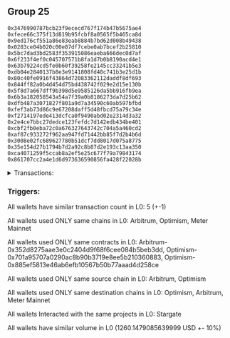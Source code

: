 ## Group 25

```0x9c0834df2b29fbaa9445538b1de10738c65a58da
0x3476990787bcb23f9ececd767f174b47b5675ae4
0xfece66c375f13d819b95fcbf8a0565f5b465ca8d
0x9ed176cf551a86e83eab8884b7bd62d008b49438
0x0283ce04b020c00e87df7cebe0ab7bcef2b25810
0x5bc7dad3bd2583f353915086eaeba666dec0d7af
0x6f233f4ef0c045707571b8fa1d7b0b8190acd4e1
0x63b79224cd5fe0b60f39258fe2145cc33241b5e3
0xdb04e2840137b8e3e9141808fd40c741b3e25d1b
0x80c40fe0916f43864d72083362112daddf8df693
0x844ff82a0b4d454d75bd438742f029e2d15e130b
0x5f8d7a667dff9b398d5e9585126da5bb916fb9ea
0x6b3a182058543a54a7f39a0b8186273da7d25b62
0xdfb487a3071827f801a9d7a34590c60ab597bfbd
0xfef3ab73d86c9e67208daff5d48fbcd75a79c34e
0xf2714197ede413dcfca0f9490abd02e2314d3a32
0x2e4ce7bbc27dedce123fefdc7d142edb434be401
0xcbf2fb0eba72c0a676327643742c704a5a460cd2
0xaf87c933272f962aa947fd71442bb85f7d2b4b6d
0x3008e02fc689627780b51dcf7dd8017d075a8775
0x35e154d27b1794b7d2a92c8b87d2e193c13aa350
0xca4071259f5ccab8a2ef5e25c677f79a79843174
0x861707cc2a4e1d6d973636590856fa428f22028b
```
<details>
<summary>Transactions:</summary>

Hashes: 

Wallet: 0x9c0834df2b29fbaa9445538b1de10738c65a58da

       Hash: 0x0f7b9b19c086fccb3376da952a60b611046167af90b0c924c12a77a0f1767de7
         - source chain: Arbitrum
         - destination chain: Optimism
         - project: Stargate
         - contract: 0x352d8275aae3e0c2404d9f68f6cee084b5beb3dd
         - value USD: 179.689068825
       Hash: 0xf91987ff0e701074978c2707b3d2a9f8658709221028809537443a8c697d88bd
         - source chain: Optimism
         - destination chain: Arbitrum
         - project: Stargate
         - contract: 0x701a95707a0290ac8b90b3719e8ee5b210360883
         - value USD: 176.66667765
       Hash: 0xf5fd327e342ac54a2fe96d610dbb3e8c8c5be436b3ad72313fbd0772fb12677c
         - source chain: Arbitrum
         - destination chain: Optimism
         - project: Stargate
         - contract: 0x352d8275aae3e0c2404d9f68f6cee084b5beb3dd
         - value USD: 3.88369282
       Hash: 0x5fd58577f63df1f46e06b69a7dc5dec214298954ffab3729a7ec6c2bdc70dfb6
         - source chain: Arbitrum
         - destination chain: Optimism
         - project: Stargate
         - contract: 0x352d8275aae3e0c2404d9f68f6cee084b5beb3dd
         - value USD: 899.908469269
       Hash: 0x7a3513532c9e910e7945f20c39b7dbc9010ec973f260961224f1cd75ebe58b03
         - source chain: Optimism
         - destination chain: Meter Mainnet
         - contract: 0x885ef5813e46ab6efb10567b50b77aaad4d258ce
Wallet: 0x3476990787bcb23f9ececd767f174b47b5675ae4

       Hash:0x22d14fe5b86168eb56b62ef68a9fd28fc72d8d269a3ecaefa3c878691633b2c3
         - source chain: Arbitrum
         - destination chain: Optimism
         - project: Stargate
         - contract: 0x352d8275aae3e0c2404d9f68f6cee084b5beb3dd
         - value USD: 179.689068825
       Hash:0xaa36545470f4aef75fec320cc5fec09367bc45a6784be6dcff4b2583bd9ab5ca
         - source chain: Optimism
         - destination chain: Arbitrum
         - project: Stargate
         - contract: 0x701a95707a0290ac8b90b3719e8ee5b210360883
         - value USD: 176.870671179
       Hash:0xe9b69226497f0fde3884f9f51266270e4edb588bae5414cdf59d3c15c42e9dc6
         - source chain: Arbitrum
         - destination chain: Optimism
         - project: Stargate
         - contract: 0x352d8275aae3e0c2404d9f68f6cee084b5beb3dd
         - value USD: 3.88369282
       Hash:0x8d8d5440d1abca4046e4df8a1d87e60d501afa25f7a2b90c7f4b555d21f6c194
         - source chain: Arbitrum
         - destination chain: Optimism
         - project: Stargate
         - contract: 0x352d8275aae3e0c2404d9f68f6cee084b5beb3dd
         - value USD: 899.908469269
       Hash:0x13c18471f88da77545fddc957ea0b0c4a3d1e936522f45df725e7d1d7eac0ae0
         - source chain: Optimism
         - destination chain: Meter Mainnet
         - contract: 0x885ef5813e46ab6efb10567b50b77aaad4d258ce
Wallet: 0xfece66c375f13d819b95fcbf8a0565f5b465ca8d

       Hash:0xfa1148e9ba2bbac45b34d9e6541e89567a406de15b2c22926ea67c70e2bd3f02
         - source chain: Arbitrum
         - destination chain: Optimism
         - project: Stargate
         - contract: 0x352d8275aae3e0c2404d9f68f6cee084b5beb3dd
         - value USD: 179.689068825
       Hash:0xce5b09befa8f697607df4142f021ccd9a29815a812a6a6ad50e485b125135bf5
         - source chain: Optimism
         - destination chain: Arbitrum
         - project: Stargate
         - contract: 0x701a95707a0290ac8b90b3719e8ee5b210360883
         - value USD: 176.830233338
       Hash:0x9b192a5471085f7fbc454b121f0949447204a51edf6515cd77bc182289f496c2
         - source chain: Arbitrum
         - destination chain: Optimism
         - project: Stargate
         - contract: 0x352d8275aae3e0c2404d9f68f6cee084b5beb3dd
         - value USD: 3.88369282
       Hash:0x28a4e6f9ee839376cfc0522458e383f5853b46aad7d766584418b3cc11c7428d
         - source chain: Arbitrum
         - destination chain: Optimism
         - project: Stargate
         - contract: 0x352d8275aae3e0c2404d9f68f6cee084b5beb3dd
         - value USD: 899.908469269
       Hash:0x16e567bb026924a0f02a42dc767f0b47415e5a3aebf6f56f60afa4a38fd6d056
         - source chain: Optimism
         - destination chain: Meter Mainnet
         - contract: 0x885ef5813e46ab6efb10567b50b77aaad4d258ce
Wallet: 0x9ed176cf551a86e83eab8884b7bd62d008b49438

       Hash:0xa983aa633b7e5611e89b532712ec7642412c03c783eb305b57733ee724c61f3c
         - source chain: Arbitrum
         - destination chain: Optimism
         - project: Stargate
         - contract: 0x352d8275aae3e0c2404d9f68f6cee084b5beb3dd
         - value USD: 179.689068825
       Hash:0x57eb25f190592047cad68d23d0e56df701593423ca23bde1c5caf37ea9d76f5d
         - source chain: Optimism
         - destination chain: Arbitrum
         - project: Stargate
         - contract: 0x701a95707a0290ac8b90b3719e8ee5b210360883
         - value USD: 176.885603609
       Hash:0x5f8ec6f3dcc4e8a654c4326eed80ab028fe9c3be2e7a182a58c72346fb2b84e0
         - source chain: Arbitrum
         - destination chain: Optimism
         - project: Stargate
         - contract: 0x352d8275aae3e0c2404d9f68f6cee084b5beb3dd
         - value USD: 3.88369282
       Hash:0xd8f16b11ea4d850c6ea2cedaf67cff76a646d7819b8631d42e04d6dcc967d545
         - source chain: Arbitrum
         - destination chain: Optimism
         - project: Stargate
         - contract: 0x352d8275aae3e0c2404d9f68f6cee084b5beb3dd
         - value USD: 899.908469269
       Hash:0x83c83c8aca9b829a0e0b9480e26204d3f231f8d294d9d951cbe3cf527756c165
         - source chain: Optimism
         - destination chain: Meter Mainnet
         - contract: 0x885ef5813e46ab6efb10567b50b77aaad4d258ce
Wallet: 0x0283ce04b020c00e87df7cebe0ab7bcef2b25810

       Hash:0x08cfd38dc3a05dc013594e675771276ec21365f2b655affa86f450eada25092f
         - source chain: Arbitrum
         - destination chain: Optimism
         - project: Stargate
         - contract: 0x352d8275aae3e0c2404d9f68f6cee084b5beb3dd
         - value USD: 179.689068825
       Hash:0x866f51d77f27c2d07885d6b7c127fc38efacb9e8f0e4bad3283ab6a516b86a39
         - source chain: Optimism
         - destination chain: Arbitrum
         - project: Stargate
         - contract: 0x701a95707a0290ac8b90b3719e8ee5b210360883
         - value USD: 176.808017544
       Hash:0xfe236928f3c6b62ebd9c5d50d725e4dfcf41385199ea435360fbb8755f8faae4
         - source chain: Arbitrum
         - destination chain: Optimism
         - project: Stargate
         - contract: 0x352d8275aae3e0c2404d9f68f6cee084b5beb3dd
         - value USD: 3.88369282
       Hash:0x2d76337750a57ab61005329371465d350ae4a091901367a8a0de8def6f04b1f1
         - source chain: Arbitrum
         - destination chain: Optimism
         - project: Stargate
         - contract: 0x352d8275aae3e0c2404d9f68f6cee084b5beb3dd
         - value USD: 899.908469269
       Hash:0x3e2fa85a27b49abd63375537d4a3271b0c824ec20c52c64cff27c4fda3971290
         - source chain: Optimism
         - destination chain: Meter Mainnet
         - contract: 0x885ef5813e46ab6efb10567b50b77aaad4d258ce
Wallet: 0x5bc7dad3bd2583f353915086eaeba666dec0d7af

       Hash:0x2cd56568ed3190d1eb7aed9b82c382c51f173f15fe8cd51c39d4c566a9dd5343
         - source chain: Arbitrum
         - destination chain: Optimism
         - project: Stargate
         - contract: 0x352d8275aae3e0c2404d9f68f6cee084b5beb3dd
         - value USD: 179.689068825
       Hash:0x848d3296ea32faf96d75f58a2396e3373ad9ec5ee146c8230c3c063c0882cb0a
         - source chain: Optimism
         - destination chain: Arbitrum
         - project: Stargate
         - contract: 0x701a95707a0290ac8b90b3719e8ee5b210360883
         - value USD: 176.812247647
       Hash:0x7b808a1b4b89fb9654fb7314b3b444ff906fbc56ee67a179467b441d28962f31
         - source chain: Arbitrum
         - destination chain: Optimism
         - project: Stargate
         - contract: 0x352d8275aae3e0c2404d9f68f6cee084b5beb3dd
         - value USD: 3.88369282
       Hash:0xca2829201135a3fcc2dcc101c020e9996e91e28168ce3646f4882fcd3a2775d2
         - source chain: Arbitrum
         - destination chain: Optimism
         - project: Stargate
         - contract: 0x352d8275aae3e0c2404d9f68f6cee084b5beb3dd
         - value USD: 899.908469269
       Hash:0x29bcba8e4c631f4acad099d54fe30341647125298c1b56a1f38b6fdceafc4fe6
         - source chain: Optimism
         - destination chain: Meter Mainnet
         - contract: 0x885ef5813e46ab6efb10567b50b77aaad4d258ce
Wallet: 0x6f233f4ef0c045707571b8fa1d7b0b8190acd4e1

       Hash:0xb080af7f86537657850271c90126206f282471aa9e6a633792315b17a19f6154
         - source chain: Arbitrum
         - destination chain: Optimism
         - project: Stargate
         - contract: 0x352d8275aae3e0c2404d9f68f6cee084b5beb3dd
         - value USD: 179.689068825
       Hash:0x5a87f86e47da59f64d6657555baf910af0c4635b6a333ce2de552e8825842080
         - source chain: Optimism
         - destination chain: Arbitrum
         - project: Stargate
         - contract: 0x701a95707a0290ac8b90b3719e8ee5b210360883
         - value USD: 176.955438798
       Hash:0x477b9c7e0d4c033b69c718c17921dac3f53fda855bd81b43d35fa9f9d8a1b6ca
         - source chain: Arbitrum
         - destination chain: Optimism
         - project: Stargate
         - contract: 0x352d8275aae3e0c2404d9f68f6cee084b5beb3dd
         - value USD: 3.88369282
       Hash:0xa37978f4739908bd4be77ec51a7ef53cd663ebc190bb541ac4e0f804cfff6757
         - source chain: Arbitrum
         - destination chain: Optimism
         - project: Stargate
         - contract: 0x352d8275aae3e0c2404d9f68f6cee084b5beb3dd
         - value USD: 899.908469269
       Hash:0x10f4763fe9a115c6183ef762ba3cf529b7990394311934aee1bd6b64bc4e9fab
         - source chain: Optimism
         - destination chain: Meter Mainnet
         - contract: 0x885ef5813e46ab6efb10567b50b77aaad4d258ce
Wallet: 0x63b79224cd5fe0b60f39258fe2145cc33241b5e3

       Hash:0xe05b4a6844a7dae6c02cf2bcd0cda00e73e2f492197bfac08f63bf9c1b2d7dce
         - source chain: Arbitrum
         - destination chain: Optimism
         - project: Stargate
         - contract: 0x352d8275aae3e0c2404d9f68f6cee084b5beb3dd
         - value USD: 179.689068825
       Hash:0xddb83fcb471ca8e05df5d8b1b385a6970f0b78c3c607b12bd4765b6f538ab533
         - source chain: Optimism
         - destination chain: Arbitrum
         - project: Stargate
         - contract: 0x701a95707a0290ac8b90b3719e8ee5b210360883
         - value USD: 176.477430654
       Hash:0x5e2753e23772b6ff9a0832b8187bc0a70be309bcf7415e8223de4b2e8fca3388
         - source chain: Arbitrum
         - destination chain: Optimism
         - project: Stargate
         - contract: 0x352d8275aae3e0c2404d9f68f6cee084b5beb3dd
         - value USD: 3.88369282
       Hash:0xadc601ef5261dbf03d10b7e18697135b3a00513be35298ab0c5203d327215cc3
         - source chain: Arbitrum
         - destination chain: Optimism
         - project: Stargate
         - contract: 0x352d8275aae3e0c2404d9f68f6cee084b5beb3dd
         - value USD: 899.908469269
       Hash:0xb6afcbc689a2ec6fc00835ae470f019704435d882a394695794f22a8a8fe5572
         - source chain: Optimism
         - destination chain: Meter Mainnet
         - contract: 0x885ef5813e46ab6efb10567b50b77aaad4d258ce
Wallet: 0xdb04e2840137b8e3e9141808fd40c741b3e25d1b

       Hash:0xe57d7ac6343b852c0b54075d155c21972b8a77a7986503366d49fe180ac8a05e
         - source chain: Arbitrum
         - destination chain: Optimism
         - project: Stargate
         - contract: 0x352d8275aae3e0c2404d9f68f6cee084b5beb3dd
         - value USD: 179.689068825
       Hash:0x8e4119ee5594164d2a7a3ad48e64de1d519003581b2f7afc179ae264b7bb5672
         - source chain: Optimism
         - destination chain: Arbitrum
         - project: Stargate
         - contract: 0x701a95707a0290ac8b90b3719e8ee5b210360883
         - value USD: 176.587830215
       Hash:0x54526bef37fd3f56bbc11cb5e0048b7a12170aa7df175af7a3deabef131eb810
         - source chain: Arbitrum
         - destination chain: Optimism
         - project: Stargate
         - contract: 0x352d8275aae3e0c2404d9f68f6cee084b5beb3dd
         - value USD: 3.88369282
       Hash:0x1192b87310711f172c127094e0b4b24277563be88cbdb53ec1599f8230e6a311
         - source chain: Arbitrum
         - destination chain: Optimism
         - project: Stargate
         - contract: 0x352d8275aae3e0c2404d9f68f6cee084b5beb3dd
         - value USD: 899.908469269
       Hash:0x115e36c3a480506e938fca96fb48d1412398940c79d72c0219875efb6edee2a7
         - source chain: Optimism
         - destination chain: Meter Mainnet
         - contract: 0x885ef5813e46ab6efb10567b50b77aaad4d258ce
Wallet: 0x80c40fe0916f43864d72083362112daddf8df693

       Hash:0x8880e819f4b9956a9a01543eb833de150c1ab508ad79f325a6fb28318b4e3999
         - source chain: Arbitrum
         - destination chain: Optimism
         - project: Stargate
         - contract: 0x352d8275aae3e0c2404d9f68f6cee084b5beb3dd
         - value USD: 179.689068825
       Hash:0xb79c6a20b8d83fd41658558c2ee8226ec2e557bca7df7d41f24b1ceb37f8501a
         - source chain: Optimism
         - destination chain: Arbitrum
         - project: Stargate
         - contract: 0x701a95707a0290ac8b90b3719e8ee5b210360883
         - value USD: 176.630303189
       Hash:0x1e2d7088959a9136f0b088c880c002f5b4dbdbb80c1c320d4163d6b8c362cf51
         - source chain: Arbitrum
         - destination chain: Optimism
         - project: Stargate
         - contract: 0x352d8275aae3e0c2404d9f68f6cee084b5beb3dd
         - value USD: 3.88369282
       Hash:0x84dc9bdbab9a22da8dd87ce860109f8850af5070e0b4162aceefe264ed04193d
         - source chain: Arbitrum
         - destination chain: Optimism
         - project: Stargate
         - contract: 0x352d8275aae3e0c2404d9f68f6cee084b5beb3dd
         - value USD: 899.908469269
       Hash:0x350106952d4c48568bfbf132b0f8b089660f53d2c04bc82052311ea04b4d184a
         - source chain: Optimism
         - destination chain: Meter Mainnet
         - contract: 0x885ef5813e46ab6efb10567b50b77aaad4d258ce
Wallet: 0x844ff82a0b4d454d75bd438742f029e2d15e130b

       Hash:0x5845e4229e251653f498a447f1479ecb626b547f39f32363d166fd05e2efb766
         - source chain: Arbitrum
         - destination chain: Optimism
         - project: Stargate
         - contract: 0x352d8275aae3e0c2404d9f68f6cee084b5beb3dd
         - value USD: 179.689068825
       Hash:0xd21d0f6e97ffe5b2003f69ffa410320cb1e9fc724f0abbd48c4f8be8f2352cb8
         - source chain: Optimism
         - destination chain: Arbitrum
         - project: Stargate
         - contract: 0x701a95707a0290ac8b90b3719e8ee5b210360883
         - value USD: 176.71078682
       Hash:0x25ab30db421d99d9836445fc6e650b16cb2ace27eae2df1290d9ac40b7f160d9
         - source chain: Arbitrum
         - destination chain: Optimism
         - project: Stargate
         - contract: 0x352d8275aae3e0c2404d9f68f6cee084b5beb3dd
         - value USD: 3.88369282
       Hash:0x60d4320973193fe230142c0ff391dc41a73af99e549bdae9027a3cc3fc01d24d
         - source chain: Arbitrum
         - destination chain: Optimism
         - project: Stargate
         - contract: 0x352d8275aae3e0c2404d9f68f6cee084b5beb3dd
         - value USD: 899.908469269
       Hash:0xae7404e38b7ba02befceeeb24034466c7009b050ae75951bfec529053ec1251a
         - source chain: Optimism
         - destination chain: Meter Mainnet
         - contract: 0x885ef5813e46ab6efb10567b50b77aaad4d258ce
Wallet: 0x5f8d7a667dff9b398d5e9585126da5bb916fb9ea

       Hash:0xc7e5872703774d01631a688c3d545575e07423d4063c12f2a139475b11212bc2
         - source chain: Arbitrum
         - destination chain: Optimism
         - project: Stargate
         - contract: 0x352d8275aae3e0c2404d9f68f6cee084b5beb3dd
         - value USD: 179.689068825
       Hash:0x2a81d94024b5743858f929263a7464858e3137559cd8fd495e61b7f5620d3dee
         - source chain: Optimism
         - destination chain: Arbitrum
         - project: Stargate
         - contract: 0x701a95707a0290ac8b90b3719e8ee5b210360883
         - value USD: 176.273811034
       Hash:0x474629fbc97af004651d7a9e231cdd9911d81ef948cb4248d37b866eef07d99b
         - source chain: Arbitrum
         - destination chain: Optimism
         - project: Stargate
         - contract: 0x352d8275aae3e0c2404d9f68f6cee084b5beb3dd
         - value USD: 3.88369282
       Hash:0x0b027ab628f407f56f77a5a3dd86b97894a26481555ff55da76dd1f81024719c
         - source chain: Arbitrum
         - destination chain: Optimism
         - project: Stargate
         - contract: 0x352d8275aae3e0c2404d9f68f6cee084b5beb3dd
         - value USD: 899.908469269
       Hash:0xda34e1afd627b4c1a238e20ed681f7ef3d25de72de0227341af8cdb5e8f54a62
         - source chain: Optimism
         - destination chain: Meter Mainnet
         - contract: 0x885ef5813e46ab6efb10567b50b77aaad4d258ce
Wallet: 0x6b3a182058543a54a7f39a0b8186273da7d25b62

       Hash:0xb5837a70bed7713793d2049b034094b00402c09b6fd1f14413e5b5ff1387d1a5
         - source chain: Arbitrum
         - destination chain: Optimism
         - project: Stargate
         - contract: 0x352d8275aae3e0c2404d9f68f6cee084b5beb3dd
         - value USD: 179.689068825
       Hash:0xad90e61a288c08223ad28d2045c6627800fde6bbd20281a0ab1534fd37146af4
         - source chain: Optimism
         - destination chain: Arbitrum
         - project: Stargate
         - contract: 0x701a95707a0290ac8b90b3719e8ee5b210360883
         - value USD: 176.049770624
       Hash:0xd3be769ceefd5a37a3aeb35258d7cbf1c26bc6a44eeeb166af01525db812fda1
         - source chain: Arbitrum
         - destination chain: Optimism
         - project: Stargate
         - contract: 0x352d8275aae3e0c2404d9f68f6cee084b5beb3dd
         - value USD: 3.88369282
       Hash:0x4214c89b6005d5970121041bbae49485bc7477c50ce27b73d26eb97b09a733d7
         - source chain: Arbitrum
         - destination chain: Optimism
         - project: Stargate
         - contract: 0x352d8275aae3e0c2404d9f68f6cee084b5beb3dd
         - value USD: 899.908469269
       Hash:0xa04b70475ba0836a32e3cb278abbb8d782bd4560d1a8659e4a0999a17a96a563
         - source chain: Optimism
         - destination chain: Meter Mainnet
         - contract: 0x885ef5813e46ab6efb10567b50b77aaad4d258ce
Wallet: 0xdfb487a3071827f801a9d7a34590c60ab597bfbd

       Hash:0x2ddfa234486efdf4b6ddf03473e23d03b0f4c6abbb8b796af1f8534cb592d670
         - source chain: Arbitrum
         - destination chain: Optimism
         - project: Stargate
         - contract: 0x352d8275aae3e0c2404d9f68f6cee084b5beb3dd
         - value USD: 179.689068825
       Hash:0x7eee7f0774becc12b5a3bb076a07a7b2ea4fba9d60077b14b747083fbefe1f48
         - source chain: Optimism
         - destination chain: Arbitrum
         - project: Stargate
         - contract: 0x701a95707a0290ac8b90b3719e8ee5b210360883
         - value USD: 176.170897453
       Hash:0x56ffbb6c3ec7213acfdf0bd1df3ce64a5f8ec16a79903871b5b013f1ca3f6905
         - source chain: Arbitrum
         - destination chain: Optimism
         - project: Stargate
         - contract: 0x352d8275aae3e0c2404d9f68f6cee084b5beb3dd
         - value USD: 3.88369282
       Hash:0xefe454420a9ee1d45f64daa3b50776b338667f4522012146c394ecc3ca3e8ac3
         - source chain: Arbitrum
         - destination chain: Optimism
         - project: Stargate
         - contract: 0x352d8275aae3e0c2404d9f68f6cee084b5beb3dd
         - value USD: 899.908469269
       Hash:0xb1b089734767b1909d424e9d4009b2c39d777ca8591953e5e01ff6c273ac8865
         - source chain: Optimism
         - destination chain: Meter Mainnet
         - contract: 0x885ef5813e46ab6efb10567b50b77aaad4d258ce
Wallet: 0xfef3ab73d86c9e67208daff5d48fbcd75a79c34e

       Hash:0x7ef9ff5d8fcd1937d5d9adcfecc42ef1a4c827b34515523f7f9a5c115aa800f6
         - source chain: Arbitrum
         - destination chain: Optimism
         - project: Stargate
         - contract: 0x352d8275aae3e0c2404d9f68f6cee084b5beb3dd
         - value USD: 179.689068825
       Hash:0xfce4b5159a632751639323bf7dd9798ac19079a1da875809a49197fddc48f39b
         - source chain: Optimism
         - destination chain: Arbitrum
         - project: Stargate
         - contract: 0x701a95707a0290ac8b90b3719e8ee5b210360883
         - value USD: 176.148477896
       Hash:0x95dece378d40ef73918205516bb56d74afb650c20022c1c59d90a740a2915ee8
         - source chain: Arbitrum
         - destination chain: Optimism
         - project: Stargate
         - contract: 0x352d8275aae3e0c2404d9f68f6cee084b5beb3dd
         - value USD: 3.88369282
       Hash:0x94da36d5f6964b960b142f294b1a16fc7354dcd11dd00a28fec687dc3808a8d3
         - source chain: Arbitrum
         - destination chain: Optimism
         - project: Stargate
         - contract: 0x352d8275aae3e0c2404d9f68f6cee084b5beb3dd
         - value USD: 899.908469269
       Hash:0xf67c7bb11f20b77ac583ae95ea75878d85f352689b82797d56f4c7f67b3750bf
         - source chain: Optimism
         - destination chain: Meter Mainnet
         - contract: 0x885ef5813e46ab6efb10567b50b77aaad4d258ce
Wallet: 0xf2714197ede413dcfca0f9490abd02e2314d3a32

       Hash:0x66a7654266e4fe48826e8288b384c39371169b25bbaa1801c66c399ed0047d3e
         - source chain: Arbitrum
         - destination chain: Optimism
         - project: Stargate
         - contract: 0x352d8275aae3e0c2404d9f68f6cee084b5beb3dd
         - value USD: 179.689068825
       Hash:0x6454e92db88c6781c6427544feb17b6ef43aab69ff5875bb331a39412a08b5c9
         - source chain: Optimism
         - destination chain: Arbitrum
         - project: Stargate
         - contract: 0x701a95707a0290ac8b90b3719e8ee5b210360883
         - value USD: 175.757643653
       Hash:0x29ad8943e3fde9c0e720b85ef248b06375ca2a7750732525dc78f6b559278082
         - source chain: Arbitrum
         - destination chain: Optimism
         - project: Stargate
         - contract: 0x352d8275aae3e0c2404d9f68f6cee084b5beb3dd
         - value USD: 3.88369282
       Hash:0x3a4743d47e2f1f0f3efc1b77e684a2307b59b148a08a4630d9e636789f097193
         - source chain: Arbitrum
         - destination chain: Optimism
         - project: Stargate
         - contract: 0x352d8275aae3e0c2404d9f68f6cee084b5beb3dd
         - value USD: 899.908469269
       Hash:0x33abdf4f4668ee2e45d60874ed4e8d0c97cad97a13a73ad07e24639af0c689dd
         - source chain: Optimism
         - destination chain: Meter Mainnet
         - contract: 0x885ef5813e46ab6efb10567b50b77aaad4d258ce
Wallet: 0x2e4ce7bbc27dedce123fefdc7d142edb434be401

       Hash:0xbdd4df0067f040d113923ae1cebf6a3514b0b40a60ba4ce933ecd4944fb9b027
         - source chain: Arbitrum
         - destination chain: Optimism
         - project: Stargate
         - contract: 0x352d8275aae3e0c2404d9f68f6cee084b5beb3dd
         - value USD: 179.689068825
       Hash:0x629cdd54e1b606e1dd603f6c8cade11bb0bc33f130de56a462ddf49a5eb27520
         - source chain: Optimism
         - destination chain: Arbitrum
         - project: Stargate
         - contract: 0x701a95707a0290ac8b90b3719e8ee5b210360883
         - value USD: 176.261736987
       Hash:0xdff683618270a1768408dc7e6f7bbca34cdf5b8534948e1bd16478be3b7ff609
         - source chain: Arbitrum
         - destination chain: Optimism
         - project: Stargate
         - contract: 0x352d8275aae3e0c2404d9f68f6cee084b5beb3dd
         - value USD: 3.88369282
       Hash:0xbcd1027296d2afe4ef27b45d2a1d870fdee72dbd85c981b2a24799bbc6e606c5
         - source chain: Arbitrum
         - destination chain: Optimism
         - project: Stargate
         - contract: 0x352d8275aae3e0c2404d9f68f6cee084b5beb3dd
         - value USD: 899.908469269
       Hash:0x8a7d18dd04333489f107b724e216d8e8f7cfdcadd05c658b56956a1fc27e7692
         - source chain: Optimism
         - destination chain: Meter Mainnet
         - contract: 0x885ef5813e46ab6efb10567b50b77aaad4d258ce
Wallet: 0xcbf2fb0eba72c0a676327643742c704a5a460cd2

       Hash:0xb40ae605ff1a6b1de931eb6ea323c9b684e833ecc2001ee909d52814b7032b1c
         - source chain: Arbitrum
         - destination chain: Optimism
         - project: Stargate
         - contract: 0x352d8275aae3e0c2404d9f68f6cee084b5beb3dd
         - value USD: 179.689068825
       Hash:0x72853ce131d558f8848598da74e6249cbd4c2e8f0838b72dbc379ee6e7147910
         - source chain: Optimism
         - destination chain: Arbitrum
         - project: Stargate
         - contract: 0x701a95707a0290ac8b90b3719e8ee5b210360883
         - value USD: 176.367370152
       Hash:0x3cadba18417c1aea537679cd937bf788bbc17514c12ff80bf6af78a61bc7fc0f
         - source chain: Arbitrum
         - destination chain: Optimism
         - project: Stargate
         - contract: 0x352d8275aae3e0c2404d9f68f6cee084b5beb3dd
         - value USD: 3.88369282
       Hash:0x89a49356ba18d2a533215f1a630c886f6adbb2a33257e28d2b7f7fd7ae49a445
         - source chain: Arbitrum
         - destination chain: Optimism
         - project: Stargate
         - contract: 0x352d8275aae3e0c2404d9f68f6cee084b5beb3dd
         - value USD: 899.908469269
       Hash:0x7ec99387ce2b609c0c7eb8537ddee6ca33501b6ad4d83d54dbaa361dbde743a5
         - source chain: Optimism
         - destination chain: Meter Mainnet
         - contract: 0x885ef5813e46ab6efb10567b50b77aaad4d258ce
Wallet: 0xaf87c933272f962aa947fd71442bb85f7d2b4b6d

       Hash:0x775d517166f5e004f0a6e937c8503d7eac96c625d8682b48ad4b57e7108c631b
         - source chain: Arbitrum
         - destination chain: Optimism
         - project: Stargate
         - contract: 0x352d8275aae3e0c2404d9f68f6cee084b5beb3dd
         - value USD: 179.689068825
       Hash:0x7859ff2445c6bdb5b77e54cf0555dbbe9be22f02c2cf60cb66f279695e999938
         - source chain: Optimism
         - destination chain: Arbitrum
         - project: Stargate
         - contract: 0x701a95707a0290ac8b90b3719e8ee5b210360883
         - value USD: 176.52096629
       Hash:0xcbeb076b0a5640d2b80b7749f9b1c56c6d2cd1755863f7fe06cf7236c2a2ebed
         - source chain: Arbitrum
         - destination chain: Optimism
         - project: Stargate
         - contract: 0x352d8275aae3e0c2404d9f68f6cee084b5beb3dd
         - value USD: 3.88369282
       Hash:0xbfe041539e972bf30e0943a11ac99a3cc74bd5596a036c7410aa4da15ef58f1e
         - source chain: Arbitrum
         - destination chain: Optimism
         - project: Stargate
         - contract: 0x352d8275aae3e0c2404d9f68f6cee084b5beb3dd
         - value USD: 899.908469269
       Hash:0xc5812b64a4f9eea2ebac4c3242a2c058d0ce4be39e2e10562f33b594466dd7b4
         - source chain: Optimism
         - destination chain: Meter Mainnet
         - contract: 0x885ef5813e46ab6efb10567b50b77aaad4d258ce
Wallet: 0x3008e02fc689627780b51dcf7dd8017d075a8775

       Hash:0x7377727227c31d7c82e626ad8dcc20fbd961add09962713634268765a0b796fe
         - source chain: Arbitrum
         - destination chain: Optimism
         - project: Stargate
         - contract: 0x352d8275aae3e0c2404d9f68f6cee084b5beb3dd
         - value USD: 179.689068825
       Hash:0x74bf8b66d7e027eba0b1deba4ea0cd5d800138633de146c5b409b94763bf56f6
         - source chain: Optimism
         - destination chain: Arbitrum
         - project: Stargate
         - contract: 0x701a95707a0290ac8b90b3719e8ee5b210360883
         - value USD: 176.504349935
       Hash:0x21545d97d00c1a5c588d74321d8c3f6ed88cb1191f29d866e5cbcdaf09850ce9
         - source chain: Arbitrum
         - destination chain: Optimism
         - project: Stargate
         - contract: 0x352d8275aae3e0c2404d9f68f6cee084b5beb3dd
         - value USD: 3.88369282
       Hash:0x17d0539bb9ea56fff6d4fbe84c9e6dd2bef81f5e8d0810a40d7096cb1ff6f355
         - source chain: Arbitrum
         - destination chain: Optimism
         - project: Stargate
         - contract: 0x352d8275aae3e0c2404d9f68f6cee084b5beb3dd
         - value USD: 899.908469269
       Hash:0x977b909317a7ac83fb3074b31d6870dafd98be3b26201bf246182e4d719f0afb
         - source chain: Optimism
         - destination chain: Meter Mainnet
         - contract: 0x885ef5813e46ab6efb10567b50b77aaad4d258ce
Wallet: 0x35e154d27b1794b7d2a92c8b87d2e193c13aa350

       Hash:0x86630df062859c2f3c635c11fe7f7525358ff66eaf47d252d01c1eb9bba674ce
         - source chain: Arbitrum
         - destination chain: Optimism
         - project: Stargate
         - contract: 0x352d8275aae3e0c2404d9f68f6cee084b5beb3dd
         - value USD: 179.689068825
       Hash:0x323e69a2c6c07eae0b2fc6690b3f8caaa787a406f268be006d5f015afd1414ee
         - source chain: Optimism
         - destination chain: Arbitrum
         - project: Stargate
         - contract: 0x701a95707a0290ac8b90b3719e8ee5b210360883
         - value USD: 176.515635351
       Hash:0x8bd3d1dd805ddefb9bfa39237b888055b91e24239a87f9925891abfd6d3cde3e
         - source chain: Arbitrum
         - destination chain: Optimism
         - project: Stargate
         - contract: 0x352d8275aae3e0c2404d9f68f6cee084b5beb3dd
         - value USD: 3.88369282
       Hash:0xe40467d65240fa797c159a53e3cd8b4e5a2e2ba07a4aa191ed7b84371a41964d
         - source chain: Arbitrum
         - destination chain: Optimism
         - project: Stargate
         - contract: 0x352d8275aae3e0c2404d9f68f6cee084b5beb3dd
         - value USD: 899.908469269
       Hash:0x7e92fa39f3482c30f2e53a1982a67b5c5f9e7112422ca6277402d898a24348ac
         - source chain: Optimism
         - destination chain: Meter Mainnet
         - contract: 0x885ef5813e46ab6efb10567b50b77aaad4d258ce
Wallet: 0xca4071259f5ccab8a2ef5e25c677f79a79843174

       Hash:0x7105a10d0d7c0c4843df35a4078cfec6ab9637457b57d5fc310bfef22ca5a204
         - source chain: Arbitrum
         - destination chain: Optimism
         - project: Stargate
         - contract: 0x352d8275aae3e0c2404d9f68f6cee084b5beb3dd
         - value USD: 179.689068825
       Hash:0xf5d85f9449ee7f7c2fc1ed15eda9910a0ee59b34c35bebc165df000fc6ea52e4
         - source chain: Optimism
         - destination chain: Arbitrum
         - project: Stargate
         - contract: 0x701a95707a0290ac8b90b3719e8ee5b210360883
         - value USD: 176.522697149
       Hash:0x8e4542d727f904f5d4a5f27dcebbab606e9530f27671476d32fb9ab5b82917e1
         - source chain: Arbitrum
         - destination chain: Optimism
         - project: Stargate
         - contract: 0x352d8275aae3e0c2404d9f68f6cee084b5beb3dd
         - value USD: 3.88369282
       Hash:0xdb553bf3012378df187fad5d4cb8b946d06e4385f8998b3535842159e68ea99c
         - source chain: Arbitrum
         - destination chain: Optimism
         - project: Stargate
         - contract: 0x352d8275aae3e0c2404d9f68f6cee084b5beb3dd
         - value USD: 899.908469269
       Hash:0xdc6eec054d05e67ad40828e61d071064f16afda5e1e4a39b8cd3ec07b1eff4fa
         - source chain: Optimism
         - destination chain: Meter Mainnet
         - contract: 0x885ef5813e46ab6efb10567b50b77aaad4d258ce
Wallet: 0x861707cc2a4e1d6d973636590856fa428f22028b

       Hash:0x5d867c0574c386d2fd3228416041d2081a9cc381b619931b9a7abd847238d819
         - source chain: Arbitrum
         - destination chain: Optimism
         - project: Stargate
         - contract: 0x352d8275aae3e0c2404d9f68f6cee084b5beb3dd
         - value USD: 179.689068825
       Hash:0x5d10d69be7200e90f3371113aca612b5394d9ade8022cadde37b51d482a89a2d
         - source chain: Optimism
         - destination chain: Arbitrum
         - project: Stargate
         - contract: 0x701a95707a0290ac8b90b3719e8ee5b210360883
         - value USD: 176.456117971
       Hash:0x8889e9829814f1f52b1a229ffbe3a37e4d4d89adf1bdfd2bbb4141508a8447aa
         - source chain: Arbitrum
         - destination chain: Optimism
         - project: Stargate
         - contract: 0x352d8275aae3e0c2404d9f68f6cee084b5beb3dd
         - value USD: 3.88369282
       Hash:0x2afe26f9f39366088a9cc01a872925f39cbb21f14b7ea9855f886fc1e42c9a27
         - source chain: Arbitrum
         - destination chain: Optimism
         - project: Stargate
         - contract: 0x352d8275aae3e0c2404d9f68f6cee084b5beb3dd
         - value USD: 899.908469269
       Hash:0x52f9238037a4076cc8b235eda1901cbca538634975bca0ead06749a9c7aa5ec2
         - source chain: Optimism
         - destination chain: Meter Mainnet
         - contract: 0x885ef5813e46ab6efb10567b50b77aaad4d258ce

</details>


### Triggers: 
All wallets have similar transaction count in L0: 5 (+-1)

All wallets used ONLY same chains in L0: Arbitrum, Optimism, Meter Mainnet

All wallets used ONLY same contracts in L0: Arbitrum-0x352d8275aae3e0c2404d9f68f6cee084b5beb3dd, Optimism-0x701a95707a0290ac8b90b3719e8ee5b210360883, Optimism-0x885ef5813e46ab6efb10567b50b77aaad4d258ce

All wallets used ONLY same source chain in L0: Arbitrum, Optimism

All wallets used ONLY same destination chains in L0: Optimism, Arbitrum, Meter Mainnet

All wallets Interacted with the same projects in L0: Stargate

All wallets have similar volume in L0 (1260.1479085639999 USD +- 10%)

